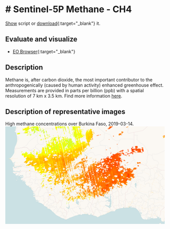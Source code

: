 # # Sentinel-5P Methane - CH4
<a href="#" id='togglescript'>Show</a> script or [download](script.js){:target="_blank"} it.
<div id='script_view' style="display:none">
{% highlight javascript %}
      {% include_relative script.js %}
{% endhighlight %}
</div>

## Evaluate and visualize
 - [EO Browser](https://sentinelshare.page.link/1dB5){:target="_blank"}   

## Description
Methane is, after carbon dioxide, the most important contributor to the anthropogenically (caused by human activity) enhanced greenhouse effect. Measurements are provided in parts per billion (ppb) with a spatial resolution of 7 km x 3.5 km.
Find more information [here](http://www.tropomi.eu/data-products/methane).

## Description of representative images

High methane concentrations over Burkina Faso, 2019-03-14.
![NO2 tropospheric column](fig/fig1.png)


